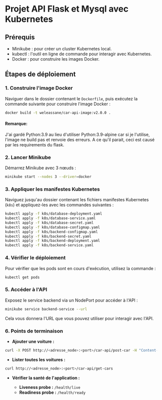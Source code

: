
# Projet API Flask et Mysql avec Kubernetes

## Prérequis

- Minikube : pour créer un cluster Kubernetes local.
- kubectl : l'outil en ligne de commande pour interagir avec Kubernetes.
- Docker : pour construire les images Docker.

## Étapes de déploiement

### 1. Construire l'image Docker

Naviguer dans le dossier contenant le `Dockerfile`, puis exécutez la commande suivante pour construire l'image Docker :

```bash
docker build -t weleassane/car-api-image:v2.0.0 .
```
#### Remarque:
J'ai gardé Python:3.9 au lieu d'utiliser Python:3.9-alpine car si je l'utilise, l'image ne build pas et renvoie des erreurs. A ce qu'il parait, ceci est causé par les requirements du flask.
### 2. Lancer Minikube

Démarrez Minikube avec 3 nœuds :

```bash
minikube start --nodes 3 --driver=docker
```

### 3. Appliquer les manifestes Kubernetes

Naviguez jusqu'au dossier contenant les fichiers manifestes Kubernetes (`k8s`) et appliquez-les avec les commandes suivantes :

```bash
kubectl apply -f k8s/database-deployment.yaml
kubectl apply -f k8s/database-service.yaml
kubectl apply -f k8s/database-secret.yaml
kubectl apply -f k8s/database-configmap.yaml
kubectl apply -f k8s/backend-configmap.yaml
kubectl apply -f k8s/backend-secret.yaml
kubectl apply -f k8s/backend-deployment.yaml
kubectl apply -f k8s/backend-service.yaml
```

### 4. Vérifier le déploiement

Pour vérifier que les pods sont en cours d'exécution, utilisez la commande :

```bash
kubectl get pods
```

### 5. Accéder à l'API

Exposez le service backend via un NodePort pour accéder à l'API :

```bash
minikube service backend-service --url
```

Cela vous donnera l'URL que vous pouvez utiliser pour interagir avec l'API.

### 6. Points de terminaison

- **Ajouter une voiture :**

```bash
curl -X POST http://<adresse_node>:<port>/car-api/post-car -H "Content-Type: application/json" -d '{"brand": "Toyota", "colour": "Red"}'
```

- **Lister toutes les voitures :**

```bash
curl http://<adresse_node>:<port>/car-api/get-cars
```

- **Vérifier la santé de l'application :**

  - **Liveness probe :** `/health/live`
  - **Readiness probe :** `/health/ready`
